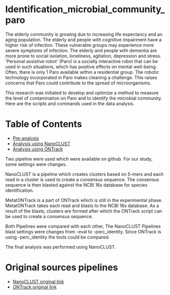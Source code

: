 # Identification_microbial_community_paro

The elderly community is growing due to increasing life expectancy and an aging population. The elderly and people with cognitive impairment have a higher risk of infection. These vulnerable groups may experience more severe symptoms of infection. The elderly and people with dementia are more prone to social isolation, loneliness, agitation, depression and stress. 'Personal assistive robot' (Paro) is a socially interactive robot that can be used in such situations, which has positive effects on mental well-being. Often, there is only 1 Paro available within a residential group. The robotic technology incorporated in Paro makes cleaning a challenge. This raises concerns that Paro could contribute to the spread of microorganisms.

This research was initiated to develop and optimize a method to measure the level of contamination on Paro and to identify the microbial community. Here are the scripts and commands used in the data analysis.

# Table of Contents 
* [Pre-analysis](https://github.com/Cynthiavlu/Identification_microbial_community_paro/tree/main/Pre-analysis) 
* [Analysis using NanoCLUST](https://github.com/Cynthiavlu/Identification_microbial_community_paro/tree/main/NanoCLUST_analysis)
* [Analysis using ONTrack](https://github.com/Cynthiavlu/Identification_microbial_community_paro/tree/main/ONTrack_analysis)

Two pipeline were used which were available on github. For our study, some settings were changes. 

NanoCLUST is a pipeline which creates clusters based on 5-mers and each read in a cluster is used to create a consensus sequence. 
The consensus sequence is then blasted against the NCBI 16s database for species identification. 

MetatONTrack is a part of ONTrack which is still in the experimental phase. 
MetatONTrack takes each read and blasts to the NCBI 16s database. 
As a result of the blasts, clusters are formed after which the ONTrack script can be used to create a consensus sequence. 

Both Pipelines were compared with each other, The NanoCLUST Pipelines blast settings were changes from -eval to -perc_identity. Since ONTrack is using -perc_identity the tools could be compared. 

The final analysis was performed using NanoCLUST.

# Original sources pipelines 
* [NanoCLUST original link](https://github.com/genomicsITER/NanoCLUST) 
* [ONTrack original link](https://github.com/MaestSi/ONTrack) 
